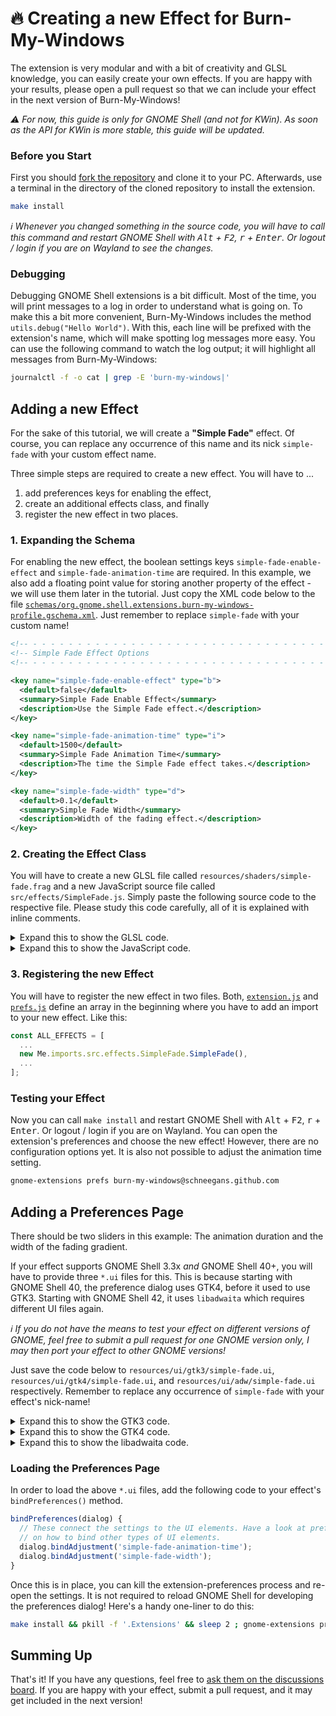 <!--
SPDX-FileCopyrightText: Simon Schneegans <code@simonschneegans.de>
SPDX-License-Identifier: CC-BY-4.0
-->

# 🔥 Creating a new Effect for Burn-My-Windows

The extension is very modular and with a bit of creativity and GLSL knowledge, you can easily create your own effects.
If you are happy with your results, please open a pull request so that we can include your effect in the next version of Burn-My-Windows!

_:warning: For now, this guide is only for GNOME Shell (and not for KWin). As soon as the API for KWin is more stable, this guide will be updated._

### Before you Start

First you should [fork the repository](https://github.com/Schneegans/Burn-My-Windows/fork) and clone it to your PC.
Afterwards, use a terminal in the directory of the cloned repository to install the extension.

```bash
make install
```

_:information_source: Whenever you changed something in the source code, you will have to call this command and restart GNOME Shell with <kbd>Alt</kbd> + <kbd>F2</kbd>, <kbd>r</kbd> + <kbd>Enter</kbd>.
Or logout / login if you are on Wayland to see the changes._

### Debugging

Debugging GNOME Shell extensions is a bit difficult.
Most of the time, you will print messages to a log in order to understand what is going on.
To make this a bit more convenient, Burn-My-Windows includes the method `utils.debug("Hello World")`.
With this, each line will be prefixed with the extension's name, which will make spotting log messages more easy. You can use the following command to watch the log output; it will highlight all messages from Burn-My-Windows:

```bash
journalctl -f -o cat | grep -E 'burn-my-windows|'
```

## Adding a new Effect

For the sake of this tutorial, we will create a **"Simple Fade"** effect.
Of course, you can replace any occurrence of this name and its nick `simple-fade` with your custom effect name.

Three simple steps are required to create a new effect. 
You will have to ...

1. add preferences keys for enabling the effect,
2. create an additional effects class, and finally
3. register the new effect in two places.

### 1. Expanding the Schema

For enabling the new effect, the boolean settings keys `simple-fade-enable-effect` and `simple-fade-animation-time` are required.
In this example, we also add a floating point value for storing another property of the effect - we will use them later in the tutorial.
Just copy the XML code below to the file [`schemas/org.gnome.shell.extensions.burn-my-windows-profile.gschema.xml`](../schemas/org.gnome.shell.extensions.burn-my-windows-profile.gschema.xml).
Just remember to replace `simple-fade` with your custom name!

```xml
<!-- - - - - - - - - - - - - - - - - - - - - - - - - - - - - - - - - - - - - - - - -->
<!-- Simple Fade Effect Options                                                    -->
<!-- - - - - - - - - - - - - - - - - - - - - - - - - - - - - - - - - - - - - - - - -->

<key name="simple-fade-enable-effect" type="b">
  <default>false</default>
  <summary>Simple Fade Enable Effect</summary>
  <description>Use the Simple Fade effect.</description>
</key>

<key name="simple-fade-animation-time" type="i">
  <default>1500</default>
  <summary>Simple Fade Animation Time</summary>
  <description>The time the Simple Fade effect takes.</description>
</key>

<key name="simple-fade-width" type="d">
  <default>0.1</default>
  <summary>Simple Fade Width</summary>
  <description>Width of the fading effect.</description>
</key>
```

### 2. Creating the Effect Class

You will have to create a new GLSL file called `resources/shaders/simple-fade.frag` and a new JavaScript source file called `src/effects/SimpleFade.js`.
Simply paste the following source code to the respective file.
Please study this code carefully, all of it is explained with inline comments.

<details>
  <summary>Expand this to show the GLSL code.</summary>

```glsl
//////////////////////////////////////////////////////////////////////////////////////////
//          )                                                   (                       //
//       ( /(   (  (               )    (       (  (  (         )\ )    (  (            //
//       )\()) ))\ )(   (         (     )\ )    )\))( )\  (    (()/( (  )\))(  (        //
//      ((_)\ /((_|()\  )\ )      )\  '(()/(   ((_)()((_) )\ )  ((_)))\((_)()\ )\       //
//      | |(_|_))( ((_)_(_/(    _((_))  )(_))  _(()((_|_)_(_/(  _| |((_)(()((_|(_)      //
//      | '_ \ || | '_| ' \))  | '  \()| || |  \ V  V / | ' \)) _` / _ \ V  V (_-<      //
//      |_.__/\_,_|_| |_||_|   |_|_|_|  \_, |   \_/\_/|_|_||_|\__,_\___/\_/\_//__/      //
//                                 |__/                                                 //
//////////////////////////////////////////////////////////////////////////////////////////

// SPDX-FileCopyrightText: Your Name <your@email.com>
// SPDX-License-Identifier: GPL-3.0-or-later

// The content from common.glsl is automatically prepended to each shader effect. This
// provides the standard input:

// vec2  iTexCoord:   Texture coordinates for retrieving the window input color.
// bool  uForOpening: True if a window-open animation is ongoing, false otherwise.
// float uProgress:   A value which transitions from 0 to 1 during the animation.
// float uDuration:   The duration of the current animation in seconds.
// vec2  uSize:       The size of uTexture in pixels.
// float uPadding:    The empty area around the actual window (e.g. where the shadow
//                    is drawn). For now, this will only be set on GNOME.

// Furthermore, there are two global methods for reading the window input color and
// setting the shader output color. Both methods assume straight alpha:

// vec4 getInputColor(vec2 coords)
// void setOutputColor(vec4 outColor)

// The width of the fading effect is loaded from the settings.
uniform float uFadeWidth;

void main() {
  // Get the color from the window texture.
  vec4 oColor = getInputColor(iTexCoord.st);

  // Radial distance from window edge to the window's center.
  float dist = length(iTexCoord.st - 0.5) * 2.0 / sqrt(2.0);

  // This gradually dissolves from [1..0] from the outside to the center. We
  // switch the direction for opening and closing.
  float progress = uForOpening ? 1.0 - uProgress : uProgress;
  float mask = (1.0 - progress * (1.0 + uFadeWidth) - dist + uFadeWidth) / uFadeWidth;

  // Make the mask smoother.
  mask = smoothstep(0, 1, mask);

  // Apply the mask to the output.
  oColor.a *= mask;

  setOutputColor(oColor);
}
```

</details>

<details>
  <summary>Expand this to show the JavaScript code.</summary>

```javascript
//////////////////////////////////////////////////////////////////////////////////////////
//          )                                                   (                       //
//       ( /(   (  (               )    (       (  (  (         )\ )    (  (            //
//       )\()) ))\ )(   (         (     )\ )    )\))( )\  (    (()/( (  )\))(  (        //
//      ((_)\ /((_|()\  )\ )      )\  '(()/(   ((_)()((_) )\ )  ((_)))\((_)()\ )\       //
//      | |(_|_))( ((_)_(_/(    _((_))  )(_))  _(()((_|_)_(_/(  _| |((_)(()((_|(_)      //
//      | '_ \ || | '_| ' \))  | '  \()| || |  \ V  V / | ' \)) _` / _ \ V  V (_-<      //
//      |_.__/\_,_|_| |_||_|   |_|_|_|  \_, |   \_/\_/|_|_||_|\__,_\___/\_/\_//__/      //
//                                 |__/                                                 //
//////////////////////////////////////////////////////////////////////////////////////////

// SPDX-FileCopyrightText: Your Name <your@email.com>
// SPDX-License-Identifier: GPL-3.0-or-later

'use strict';

const GObject = imports.gi.GObject;

const _ = imports.gettext.domain('burn-my-windows').gettext;

const ExtensionUtils = imports.misc.extensionUtils;
const Me             = imports.misc.extensionUtils.getCurrentExtension();
const utils          = Me.imports.src.utils;
const ShaderFactory  = Me.imports.src.ShaderFactory.ShaderFactory;

//////////////////////////////////////////////////////////////////////////////////////////
// This effect ...                                                                      //
// <- Please add a description of your effect here ->                                   //
//////////////////////////////////////////////////////////////////////////////////////////

// The effect class can be used to get some metadata (like the effect's name or supported
// GNOME Shell versions), to initialize the respective page of the settings dialog, as
// well as to create the actual shader for the effect.
var SimpleFade = class {

  // The constructor creates a ShaderFactory which will be used by extension.js to create
  // shader instances for this effect. The shaders will be automagically created using the
  // GLSL file in resources/shaders/<nick>.glsl. The callback will be called for each
  // newly created shader instance.
  constructor() {
    this.shaderFactory = new ShaderFactory(this.getNick(), (shader) => {

      // Store uniform locations of newly created shaders.
      shader._uFadeWidth = shader.get_uniform_location('uFadeWidth');

      // Write all uniform values at the start of each animation.
      shader.connect('begin-animation', (shader, settings) => {
        shader.set_uniform_float(shader._uFadeWidth, 1, [settings.get_double('simple-fade-width')]);
      });
    });
  }

  // ---------------------------------------------------------------------------- metadata

  // The effect is available on all GNOME Shell versions supported by this extension.
  getMinShellVersion() {
    return [3, 36];
  }

  // This will be called in various places where a unique identifier for this effect is
  // required. It should match the prefix of the settings keys which store whether the
  // effect is enabled currently (e.g. '*-enable-effect'), and its animation time
  // (e.g. '*-animation-time'). Also, the shader file and the settings UI files should be
  // named likes this.
  getNick() {
    return 'simple-fade';
  }

  // This will be shown in the sidebar of the preferences dialog as well as in the
  // drop-down menus where the user can choose the effect.
  getLabel() {
    return _('Simple Fade Effect');
  }

  // -------------------------------------------------------------------- API for prefs.js

  // This is called by the preferences dialog whenever a new effect profile is loaded. It
  // binds all user interface elements to the respective settings keys of the profile.
  bindPreferences(dialog) {
    // Empty for now... Code is added here later in the tutorial!
  }

  // ---------------------------------------------------------------- API for extension.js

  // The getActorScale() is called from extension.js to adjust the actor's size during the
  // animation. This is useful if the effect requires drawing something beyond the usual
  // bounds of the actor. This only works for GNOME 3.38+.
  getActorScale(settings) {
    return {x: 1.0, y: 1.0};
  }
}
```

</details>

### 3. Registering the new Effect

You will have to register the new effect in two files.
Both, [`extension.js`](../extension.js) and [`prefs.js`](../prefs.js) define an array in the beginning where you have to add an import to your new effect.
Like this:

```javascript
const ALL_EFFECTS = [
  ...
  new Me.imports.src.effects.SimpleFade.SimpleFade(),
  ...
];
```



### Testing your Effect

Now you can call `make install` and restart GNOME Shell with <kbd>Alt</kbd> + <kbd>F2</kbd>, <kbd>r</kbd> + <kbd>Enter</kbd>.
Or logout / login if you are on Wayland.
You can open the extension's preferences and choose the new effect!
However, there are no configuration options yet.
It is also not possible to adjust the animation time setting.

```bash
gnome-extensions prefs burn-my-windows@schneegans.github.com
```

## Adding a Preferences Page

There should be two sliders in this example: The animation duration and the width of the fading gradient.

If your effect supports GNOME Shell 3.3x _and_ GNOME Shell 40+, you will have to provide three `*.ui` files for this.
This is because starting with GNOME Shell 40, the preference dialog uses GTK4, before it used to use GTK3.
Starting with GNOME Shell 42, it uses `libadwaita` which requires different UI files again.

_:information_source: If you do not have the means to test your effect on different versions of GNOME, feel free to submit a pull request for one GNOME version only, I may then port your effect to other GNOME versions!_

Just save the code below to `resources/ui/gtk3/simple-fade.ui`, `resources/ui/gtk4/simple-fade.ui`, and `resources/ui/adw/simple-fade.ui` respectively.
Remember to replace any occurrence of `simple-fade` with your effect's nick-name!

<details>
  <summary>Expand this to show the GTK3 code.</summary>

```xml
<?xml version="1.0" encoding="UTF-8"?>

<!--
SPDX-FileCopyrightText: Your Name <your@email.com>
SPDX-License-Identifier: GPL-3.0-or-later
-->

<interface domain="burn-my-windows">

  <object class="GtkAdjustment" id="simple-fade-animation-time">
    <property name="upper">5000</property>
    <property name="lower">100</property>
    <property name="step-increment">10</property>
    <property name="page-increment">100</property>
  </object>

  <object class="GtkAdjustment" id="simple-fade-width">
    <property name="upper">1</property>
    <property name="lower">0</property>
    <property name="step-increment">0.01</property>
    <property name="page-increment">0.1</property>
  </object>

  <object class="GtkRevealer" id="simple-fade-prefs">

    <child>
      <object class="GtkListBox">
        <property name="selection-mode">none</property>

        <child>
          <object class="GtkListBoxRow">
            <property name="activatable">0</property>
            <child>
              <object class="GtkBox">
                <child>
                  <object class="GtkLabel">
                    <property name="label" translatable="yes">Animation Time [ms]</property>
                    <property name="xalign">0</property>
                    <property name="halign">start</property>
                    <property name="valign">center</property>
                    <property name="hexpand">1</property>
                  </object>
                </child>
                <child>
                  <object class="GtkScale">
                    <property name="halign">end</property>
                    <property name="valign">center</property>
                    <property name="draw-value">1</property>
                    <property name="digits">0</property>
                    <property name="value-pos">left</property>
                    <property name="width-request">300</property>
                    <property name="adjustment">simple-fade-animation-time</property>
                  </object>
                </child>
                <child>
                  <object class="GtkButton" id="reset-simple-fade-animation-time">
                    <child>
                      <object class="GtkImage">
                        <property name="icon-name">edit-clear-symbolic</property>
                        <property name="icon-size">1</property>
                      </object>
                    </child>
                    <property name="tooltip-text" translatable="yes">Reset to Default Value</property>
                    <style>
                      <class name="flat" />
                    </style>
                  </object>
                </child>
              </object>
            </child>
          </object>
        </child>

        <child>
          <object class="GtkListBoxRow">
            <property name="activatable">0</property>
            <child>
              <object class="GtkBox">
                <child>
                  <object class="GtkLabel">
                    <property name="label" translatable="yes">Fade Width</property>
                    <property name="xalign">0</property>
                    <property name="halign">start</property>
                    <property name="valign">center</property>
                    <property name="hexpand">1</property>
                  </object>
                </child>
                <child>
                  <object class="GtkScale">
                    <property name="halign">end</property>
                    <property name="valign">center</property>
                    <property name="draw-value">1</property>
                    <property name="digits">2</property>
                    <property name="value-pos">left</property>
                    <property name="width-request">300</property>
                    <property name="adjustment">simple-fade-width</property>
                  </object>
                </child>
                <child>
                  <object class="GtkButton" id="reset-simple-fade-width">
                    <child>
                      <object class="GtkImage">
                        <property name="icon-name">edit-clear-symbolic</property>
                        <property name="icon-size">1</property>
                      </object>
                    </child>
                    <property name="tooltip-text" translatable="yes">Reset to Default Value</property>
                    <style>
                      <class name="flat" />
                    </style>
                  </object>
                </child>
              </object>
            </child>
          </object>
        </child>
      </object>
    </child>

  </object>

</interface>
```

</details>




<details>
  <summary>Expand this to show the GTK4 code.</summary>

```xml
<?xml version="1.0" encoding="UTF-8"?>

<!--
SPDX-FileCopyrightText: Your Name <your@email.com>
SPDX-License-Identifier: GPL-3.0-or-later
-->

<interface domain="burn-my-windows">

  <object class="GtkAdjustment" id="simple-fade-animation-time">
    <property name="upper">5000</property>
    <property name="lower">100</property>
    <property name="step-increment">10</property>
    <property name="page-increment">100</property>
  </object>

  <object class="GtkAdjustment" id="simple-fade-width">
    <property name="upper">1</property>
    <property name="lower">0</property>
    <property name="step-increment">0.01</property>
    <property name="page-increment">0.1</property>
  </object>

  <object class="GtkRevealer" id="simple-fade-prefs">

    <child>
      <object class="GtkListBox">
        <property name="selection-mode">none</property>

        <child>
          <object class="GtkListBoxRow">
            <property name="activatable">0</property>
            <child>
              <object class="GtkBox">
                <child>
                  <object class="GtkLabel">
                    <property name="label" translatable="yes">Animation Time [ms]</property>
                    <property name="xalign">0</property>
                    <property name="halign">start</property>
                    <property name="valign">center</property>
                    <property name="hexpand">1</property>
                  </object>
                </child>
                <child>
                  <object class="GtkScale">
                    <property name="halign">end</property>
                    <property name="valign">center</property>
                    <property name="draw-value">1</property>
                    <property name="digits">0</property>
                    <property name="value-pos">left</property>
                    <property name="width-request">300</property>
                    <property name="adjustment">simple-fade-animation-time</property>
                  </object>
                </child>
                <child>
                  <object class="GtkButton" id="reset-simple-fade-animation-time">
                    <property name="icon-name">edit-clear-symbolic</property>
                    <property name="tooltip-text" translatable="yes">Reset to Default Value</property>
                    <style>
                      <class name="flat" />
                    </style>
                  </object>
                </child>
              </object>
            </child>
          </object>
        </child>

        <child>
          <object class="GtkListBoxRow">
            <property name="activatable">0</property>
            <child>
              <object class="GtkBox">
                <child>
                  <object class="GtkLabel">
                    <property name="label" translatable="yes">Fade Width</property>
                    <property name="xalign">0</property>
                    <property name="halign">start</property>
                    <property name="valign">center</property>
                    <property name="hexpand">1</property>
                  </object>
                </child>
                <child>
                  <object class="GtkScale">
                    <property name="halign">end</property>
                    <property name="valign">center</property>
                    <property name="draw-value">1</property>
                    <property name="digits">2</property>
                    <property name="value-pos">left</property>
                    <property name="width-request">300</property>
                    <property name="adjustment">simple-fade-width</property>
                  </object>
                </child>
                <child>
                  <object class="GtkButton" id="reset-simple-fade-width">
                    <property name="icon-name">edit-clear-symbolic</property>
                    <property name="tooltip-text" translatable="yes">Reset to Default Value</property>
                    <style>
                      <class name="flat" />
                    </style>
                  </object>
                </child>
              </object>
            </child>
          </object>
        </child>
      </object>
    </child>

  </object>

</interface>
```

</details>


<details>
  <summary>Expand this to show the libadwaita code.</summary>

```xml
<?xml version="1.0" encoding="UTF-8"?>

<!--
SPDX-FileCopyrightText: Your Name <your@email.com>
SPDX-License-Identifier: GPL-3.0-or-later
-->

<interface domain="burn-my-windows">

  <object class="GtkAdjustment" id="simple-fade-animation-time">
    <property name="upper">5000</property>
    <property name="lower">100</property>
    <property name="step-increment">10</property>
    <property name="page-increment">100</property>
  </object>

  <object class="GtkAdjustment" id="simple-fade-width">
    <property name="upper">1</property>
    <property name="lower">0</property>
    <property name="step-increment">0.01</property>
    <property name="page-increment">0.1</property>
  </object>

  <object class="AdwExpanderRow" id="simple-fade-prefs">

    <child>
      <object class="AdwActionRow">
        <property name="title" translatable="yes">Animation Time [ms]</property>
        <child>
          <object class="GtkScale">
            <property name="valign">center</property>
            <property name="draw-value">1</property>
            <property name="digits">0</property>
            <property name="value-pos">left</property>
            <property name="width-request">300</property>
            <property name="adjustment">simple-fade-animation-time</property>
          </object>
        </child>
        <child>
          <object class="GtkButton" id="reset-simple-fade-animation-time">
            <property name="icon-name">edit-clear-symbolic</property>
            <property name="valign">center</property>
            <property name="tooltip-text" translatable="yes">Reset to Default Value</property>
            <style>
              <class name="flat" />
            </style>
          </object>
        </child>
      </object>
    </child>

    <child>
      <object class="AdwActionRow">
        <property name="title" translatable="yes">Fade Width</property>
        <child>
          <object class="GtkScale">
            <property name="valign">center</property>
            <property name="draw-value">1</property>
            <property name="digits">2</property>
            <property name="value-pos">left</property>
            <property name="width-request">300</property>
            <property name="adjustment">simple-fade-width</property>
          </object>
        </child>
        <child>
          <object class="GtkButton" id="reset-simple-fade-width">
            <property name="icon-name">edit-clear-symbolic</property>
            <property name="valign">center</property>
            <property name="tooltip-text" translatable="yes">Reset to Default Value</property>
            <style>
              <class name="flat" />
            </style>
          </object>
        </child>
      </object>
    </child>

  </object>

</interface>
```

</details>

### Loading the Preferences Page

In order to load the above `*.ui` files, add the following code to your effect's `bindPreferences()` method.

```javascript
bindPreferences(dialog) {
  // These connect the settings to the UI elements. Have a look at prefs.js
  // on how to bind other types of UI elements.
  dialog.bindAdjustment('simple-fade-animation-time');
  dialog.bindAdjustment('simple-fade-width');
}
```

Once this is in place, you can kill the extension-preferences process and re-open the settings.
It is not required to reload GNOME Shell for developing the preferences dialog!
Here's a handy one-liner to do this:

```bash
make install && pkill -f '.Extensions' && sleep 2 ; gnome-extensions prefs burn-my-windows@schneegans.github.com
```

## Summing Up

That's it!
If you have any questions, feel free to [ask them on the discussions board](https://github.com/Schneegans/Burn-My-Windows/discussions).
If you are happy with your effect, submit a pull request, and it may get included in the next version!